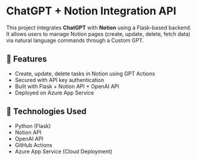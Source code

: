 # ChatGPT + Notion Integration API

This project integrates **ChatGPT** with **Notion** using a Flask-based backend. It allows users to manage Notion pages (create, update, delete, fetch data) via natural language commands through a Custom GPT.

## 🔧 Features

- Create, update, delete tasks in Notion using GPT Actions
- Secured with API key authentication
- Built with Flask + Notion API + OpenAI API
- Deployed on Azure App Service

## 🚀 Technologies Used

- Python (Flask)
- Notion API
- OpenAI API
- GitHub Actions
- Azure App Service (Cloud Deployment)
